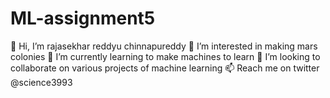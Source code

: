 # ML-assignment5
👋 Hi, I’m rajasekhar reddyu chinnapureddy 
👀 I’m interested in making mars colonies 
🌱 I’m currently learning to make machines to learn 
💞️ I’m looking to collaborate on various projects of machine learning 
📫 Reach me on twitter @science3993
